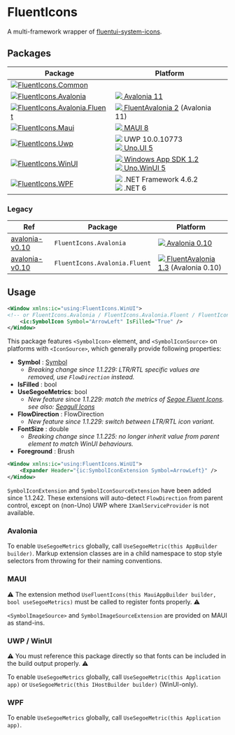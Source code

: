 # FluentIcons

A multi-framework wrapper of [fluentui-system-icons](https://github.com/microsoft/fluentui-system-icons).

## Packages

| Package                                                                                                                                                                                    | Platform                                                                                                                                                                                                                                                                                                                   |
| ------------------------------------------------------------------------------------------------------------------------------------------------------------------------------------------ | -------------------------------------------------------------------------------------------------------------------------------------------------------------------------------------------------------------------------------------------------------------------------------------------------------------------------- |
| [![FluentIcons.Common](https://img.shields.io/nuget/v/FluentIcons.Common?label=FluentIcons.Common)](https://www.nuget.org/packages/FluentIcons.Common)                                     |                                                                                                                                                                                                                                                                                                                            |
| [![FluentIcons.Avalonia](https://img.shields.io/nuget/v/FluentIcons.Avalonia?label=FluentIcons.Avalonia)](https://www.nuget.org/packages/FluentIcons.Avalonia)                             | [![](https://cdn.jsdelivr.net/gh/davidxuang/FluentIcons@static/assets/avalonia.svg) Avalonia 11](https://www.nuget.org/packages/Avalonia/11.0.0)                                                                                                                                                                           |
| [![FluentIcons.Avalonia.Fluent](https://img.shields.io/nuget/v/FluentIcons.Avalonia.Fluent?label=FluentIcons.Avalonia.Fluent)](https://www.nuget.org/packages/FluentIcons.Avalonia.Fluent) | [![](https://cdn.jsdelivr.net/gh/davidxuang/FluentIcons@static/assets/avalonia-fluent.svg) FluentAvalonia 2](https://www.nuget.org/packages/FluentAvaloniaUI/2.0.0) (Avalonia 11)                                                                                                                                          |
| [![FluentIcons.Maui](https://img.shields.io/nuget/v/FluentIcons.Maui?label=FluentIcons.Maui)](https://www.nuget.org/packages/FluentIcons.Maui)                                             | [![](https://cdn.jsdelivr.net/gh/davidxuang/FluentIcons@static/assets/maui.svg) MAUI 8](https://www.nuget.org/packages/Microsoft.Maui.Sdk/8.0.3)                                                                                                                                                                           |
| [![FluentIcons.Uwp](https://img.shields.io/nuget/v/FluentIcons.Uwp?label=FluentIcons.Uwp)](https://www.nuget.org/packages/FluentIcons.Uwp)                                                 | ![](https://cdn.jsdelivr.net/gh/davidxuang/FluentIcons@static/assets/windows-10.svg) UWP 10.0.10773 <br/> [![](https://cdn.jsdelivr.net/gh/davidxuang/FluentIcons@static/assets/uno.svg) Uno.UI 5](https://www.nuget.org/packages/Uno.UI/5.0.19)                                                                           |
| [![FluentIcons.WinUI](https://img.shields.io/nuget/v/FluentIcons.WinUI?label=FluentIcons.WinUI)](https://www.nuget.org/packages/FluentIcons.WinUI)                                         | [![](https://cdn.jsdelivr.net/gh/davidxuang/FluentIcons@static/assets/wasdk.svg) Windows App SDK 1.2](https://www.nuget.org/packages/Microsoft.WindowsAppSDK/1.2.221109.1) <br/> [![](https://cdn.jsdelivr.net/gh/davidxuang/FluentIcons@static/assets/uno.svg) Uno.WinUI 5](https://www.nuget.org/packages/Uno.WinUI/5.0.19) |
| [![FluentIcons.WPF](https://img.shields.io/nuget/v/FluentIcons.WPF?label=FluentIcons.WPF)](https://www.nuget.org/packages/FluentIcons.WPF)                                                 | ![](https://cdn.jsdelivr.net/gh/davidxuang/FluentIcons@static/assets/dotnet.svg) .NET Framework 4.6.2 <br/> ![](https://cdn.jsdelivr.net/gh/davidxuang/FluentIcons@static/assets/dotnet.svg) .NET 6                                                                                                                        |

### Legacy

| Ref                                                                                       | Package                       | Platform                                                                                                                                                                              |
| ----------------------------------------------------------------------------------------- | ----------------------------- | ------------------------------------------------------------------------------------------------------------------------------------------------------------------------------------- |
| [avalonia-v0.10](https://github.com/davidxuang/FluentIcons/tree/backports/avalonia-v0.10) | `FluentIcons.Avalonia`        | [![](https://cdn.jsdelivr.net/gh/davidxuang/FluentIcons@static/assets/avalonia.svg) Avalonia 0.10](https://www.nuget.org/packages/Avalonia/0.10.0)                                    |
| [avalonia-v0.10](https://github.com/davidxuang/FluentIcons/tree/backports/avalonia-v0.10) | `FluentIcons.Avalonia.Fluent` | [![](https://cdn.jsdelivr.net/gh/davidxuang/FluentIcons@static/assets/avalonia-fluent.svg) FluentAvalonia 1.3](https://www.nuget.org/packages/FluentAvaloniaUI/1.3.0) (Avalonia 0.10) |

## Usage

```xml
<Window xmlns:ic="using:FluentIcons.WinUI">
<!-- or FluentIcons.Avalonia / FluentIcons.Avalonia.Fluent / FluentIcons.Maui / FluentIcons.WPF -->
    <ic:SymbolIcon Symbol="ArrowLeft" IsFilled="True" />
</Window>
```

This package features `<SymbolIcon>` element, and `<SymbolIconSource>` on platforms with `<IconSource>`, which generally provide following properties:

-   **Symbol** : [Symbol](./FluentIcons.Common/Symbol.cs)
    -   _Breaking change since 1.1.229: LTR/RTL specific values are removed, use `FlowDirection` instead._
-   **IsFilled** : bool
-   **UseSegoeMetrics**: bool
    -   _New feature since 1.1.229: match the metrics of [Segoe Fluent Icons](https://learn.microsoft.com/en-us/windows/apps/design/style/segoe-fluent-icons-font). see also: [Seagull Icons](./seagull-icons/README.md)_
-   **FlowDirection** : FlowDirection
    -   _New feature since 1.1.229: switch between LTR/RTL icon variant._
-   **FontSize** : double
    -   _Breaking change since 1.1.225: no longer inherit value from parent element to match WinUI behaviours._
-   **Foreground** : Brush

```xml
<Window xmlns:ic="using:FluentIcons.WinUI">
    <Expander Header="{ic:SymbolIconExtension Symbol=ArrowLeft}" />
</Window>
```

`SymbolIconExtension` and `SymbolIconSourceExtension` have been added since 1.1.242. These extensions will auto-detect `FlowDirection` from parent control, except on (non-Uno) UWP where `IXamlServiceProvider` is not available.

### Avalonia

To enable `UseSegoeMetrics` globally, call `UseSegoeMetric(this AppBuilder builder)`. Markup extension classes are in a child namespace to stop style selectors from throwing for their naming conventions.

### MAUI

⚠️ The extension method `UseFluentIcons(this MauiAppBuilder builder, bool useSegoeMetrics)` must be called to register fonts properly. ⚠️

`<SymbolImageSource>` and `SymbolImageSourceExtension` are provided on MAUI as stand-ins.

### UWP / WinUI

⚠️ You must reference this package directly so that fonts can be included in the build output properly. ⚠️

To enable `UseSegoeMetrics` globally, call `UseSegoeMetric(this Application app)` or `UseSegoeMetric(this IHostBuilder builder)` (WinUI-only).

### WPF

To enable `UseSegoeMetrics` globally, call `UseSegoeMetric(this Application app)`.

